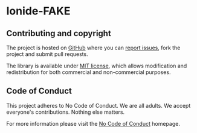 # Ionide-FAKE


## Contributing and copyright

The project is hosted on [GitHub](https://github.com/ionide/ionide-fake) where you can [report issues](https://github.com/ionide/ionide-fake/issues), fork
the project and submit pull requests.

The library is available under [MIT license](https://github.com/ionide/ionide-fake/blob/master/LICENSE.md), which allows modification and
redistribution for both commercial and non-commercial purposes.

## Code of Conduct

This project adheres to No Code of Conduct. We are all adults. We accept everyone's contributions. Nothing else matters.

For more information please visit the [No Code of Conduct](https://github.com/domgetter/NCoC) homepage.
